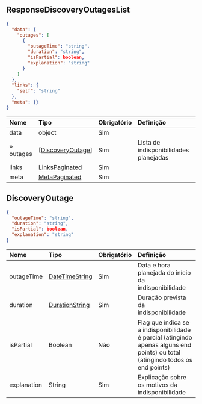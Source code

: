 ## ResponseDiscoveryOutagesList
<a id="schemaResponseDiscoveryOutagesList"></a>

```json
{
  "data": {
    "outages": [
      {
        "outageTime": "string",
        "duration": "string",
        "isPartial": boolean,
        "explanation": "string"
      }
    ]
  },
  "links": {
    "self": "string"
  },
  "meta": {}
}
```

|     Nome          |  Tipo                                       | Obrigatório  |Definição                               |
|:------------------|:--------------------------------------------|:-------------|:-------------------------------------- |
| data              | object                                      | Sim          |                                        |
| » outages         | [[DiscoveryOutage](#schemaDiscoveryOutage)] | Sim          | Lista de indisponibilidades planejadas |
| links             | [LinksPaginated](#schemaLinksPaginated)     | Sim          |                                        |
| meta              | [MetaPaginated](#schemaMetaPaginated)       | Sim          |                                        |

## DiscoveryOutage
<a id="schemaDiscoveryOutage"></a>

```json
{
  "outageTime": "string",
  "duration": "string",
  "isPartial": boolean,
  "explanation": "string"
}
```

|     Nome      |  Tipo                                               |Obrigatório |Definição                                                                                                                       |
|:------------- |:----------------------------------------------------|:-----------|:-------------------------------------------------------------------------------------------------------------------------------|
|outageTime     |[DateTimeString](#introducao-tipos-de-dados-comuns)  |Sim         |Data e hora planejada do início da indisponibilidade                                                                            |
|duration       |[DurationString](#introducao-tipos-de-dados-comuns)  |Sim         |Duração prevista da indisponibilidade                                                                                           |
|isPartial      |Boolean                                              |Não         |Flag que indica se a indisponibilidade é parcial (atingindo apenas alguns end points) ou total (atingindo todos os end points)  |
|explanation    |String                                               |Sim         |Explicação sobre os motivos da indisponibilidade                                                                                |